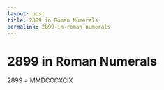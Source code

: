 ```yaml
---
layout: post
title: 2899 in Roman Numerals
permalink: 2899-in-roman-numerals
---
```


# 2899 in Roman Numerals

2899 = MMDCCCXCIX
